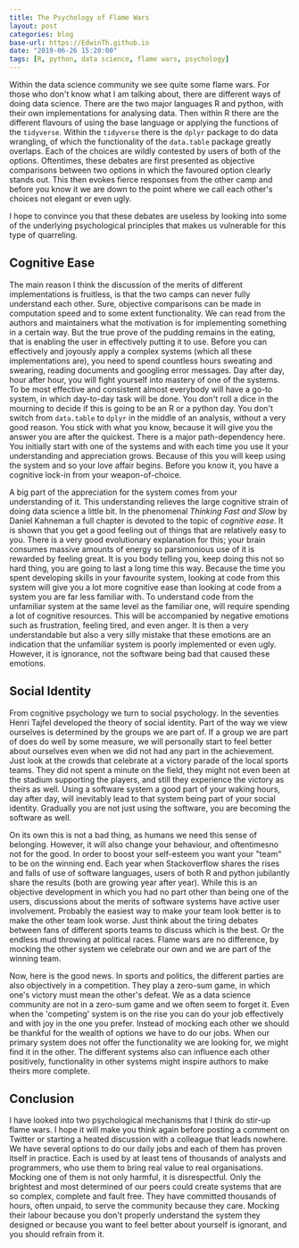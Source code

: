 ```yaml
---
title: The Psychology of Flame Wars
layout: post
categories: blog
base-url: https://EdwinTh.github.io
date: "2019-06-26 15:20:00"
tags: [R, python, data science, flame wars, psychology]
---
```


Within the data science community we see quite some flame wars. For those who don't know what I am talking about, there are different ways of doing data science. There are the two major languages R and python, with their own implementations for analysing data. Then within R there are the different flavours of using the base language or applying the functions of the `tidyverse`. Within the `tidyverse` there is the `dplyr` package to do data wrangling, of which the functionality of the `data.table` package greatly overlaps. Each of the choices are wildly contested by users of both of the options. Oftentimes, these debates are first presented as objective comparisons between two options in which the favoured option clearly stands out. This then evokes fierce responses from the other camp and before you know it we are down to the point where we call each other's choices not elegant or even ugly. 

I hope to convince you that these debates are useless by looking into some of the underlying psychological principles that makes us vulnerable for this type of quarreling. 

## Cognitive Ease

The main reason I think the discussion of the merits of different implementations is fruitless, is that the two camps can never fully understand each other. Sure, objective comparisons can be made in computation speed and to some extent functionality. We can read from the authors and maintainers what the motivation is for implementing something in a certain way. But the true prove of the pudding remains in the eating, that is enabling the user in effectively putting it to use. Before you can effectively and joyously apply a complex systems (which all these implementations are), you need to spend countless hours sweating and swearing, reading documents and googling error messages. Day after day, hour after hour, you will fight yourself into mastery of one of the systems. To be most effective and consistent almost everybody will have a go-to system, in which day-to-day task will be done. You don't roll a dice in the mourning to decide if this is going to be an R or a python day. You don't switch from `data.table` to `dplyr` in the middle of an analysis, without a very good reason. You stick with what you know, because it will give you the answer you are after the quickest. There is a major path-dependency here. You initially start with one of the systems and with each time you use it your understanding and appreciation grows. Because of this you will keep using the system and so your love affair begins. Before you know it, you have a cognitive lock-in from your weapon-of-choice.

A big part of the appreciation for the system comes from your understanding of it. This understanding relieves the large cognitive strain of doing data science a little bit. In the phenomenal *Thinking Fast and Slow* by Daniel Kahneman a full chapter is devoted to the topic of *cognitive ease*. It is shown that you get a good feeling out of things that are relatively easy to you. There is a very good evolutionary explanation for this; your brain consumes massive amounts of energy so parsimonious use of it is rewarded by feeling great. It is you body telling you, keep doing this not so hard thing, you are going to last a long time this way. Because the time you spent developing skills in your favourite system, looking at code from this system will give you a lot more cognitive ease than looking at code from a system you are far less familiar with. To understand code from the unfamiliar system at the same level as the familiar one, will require spending a lot of cognitive resources. This will be accompanied by negative emotions such as frustration, feeling tired, and even anger. It is then a very understandable but also a very silly mistake that these emotions are an indication that the unfamiliar system is poorly implemented or even ugly. However, it is ignorance, not the software being bad that caused these emotions.

## Social Identity

From cognitive psychology we turn to social psychology. In the seventies Henri Tajfel developed the theory of social identity. Part of the way we view ourselves is determined by the groups we are part of. If a group we are part of does do well by some measure, we will personally start to feel better about ourselves even when we did not had any part in the achievement. Just look at the crowds that celebrate at a victory parade of the local sports teams. They did not spent a minute on the field, they might not even been at the stadium supporting the players, and still they experience the victory as theirs as well. Using a software system a good part of your waking hours, day after day, will inevitably lead to that system being part of your social identity. Gradually you are not just using the software, you are becoming the software as well.

On its own this is not a bad thing, as humans we need this sense of belonging. However, it will also change your behaviour, and oftentimesno not for the good. In order to boost your self-esteem you want your "team" to be on the winning end. Each year when Stackoverflow shares the rises and falls of use of software languages, users of both R and python jubilantly share the results (both are growing year after year). While this is an objective development in which you had no part other than being one of the users, discussions about the merits of software systems have active user involvement. Probably the easiest way to make your team look better is to make the other team look worse. Just think about the tiring debates between fans of different sports teams to discuss which is the best. Or the endless mud throwing at political races. Flame wars are no difference, by mocking the other system we celebrate our own and we are part of the winning team.

Now, here is the good news. In sports and politics, the different parties are also objectively in a competition. They play a zero-sum game, in which one's victory must mean the other's defeat. We as a data science community are not in a zero-sum game and we often seem to forget it. Even when the 'competing' system is on the rise you can do your job effectively and with joy in the one you prefer. Instead of mocking each other we should be thankful for the wealth of options we have to do our jobs. When our primary system does not offer the functionality we are looking for, we might find it in the other. The different systems also can influence each other positively, functionality in other systems might inspire authors to make theirs more complete.

## Conclusion

I have looked into two psychological mechanisms that I think do stir-up flame wars. I hope it will make you think again before posting a comment on Twitter or starting a heated discussion with a colleague that leads nowhere. We have several options to do our daily jobs and each of them has proven itself in practice. Each is used by at least tens of thousands of analysts and programmers, who use them to bring real value to real organisations. Mocking one of them is not only harmful, it is disrespectful. Only the brightest and most determined of our peers could create systems that are so complex, complete and fault free. They have committed thousands of hours, often unpaid, to serve the community because they care. Mocking their labour because you don't properly understand the system they designed or because you want to feel better about yourself is ignorant, and you should refrain from it.
